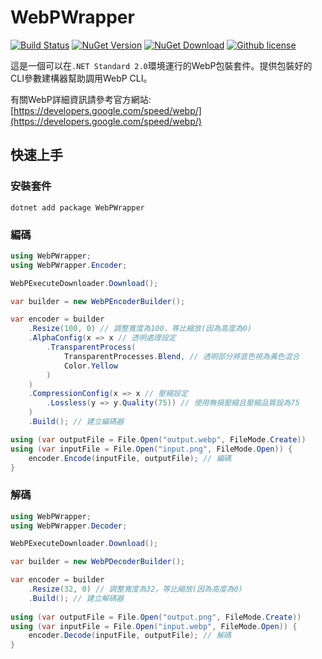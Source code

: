 # WebPWrapper

[![Build Status](https://jenkins.gofa.cloud/buildStatus/icon?job=WebPWrapper)](#) [![NuGet Version](https://img.shields.io/nuget/v/WebPWrapper.svg)](#) [![NuGet Download](https://img.shields.io/nuget/dt/WebPWrapper.svg)](#) [![Github license](https://img.shields.io/github/license/XuPeiYao/WebPWrapper.svg)](#)

這是一個可以在`.NET Standard 2.0`環境運行的WebP包裝套件。提供包裝好的CLI參數建構器幫助調用WebP CLI。

有關WebP詳細資訊請參考官方網站: [https://developers.google.com/speed/webp/](https://developers.google.com/speed/webp/)

## 快速上手

### 安裝套件
```shell
dotnet add package WebPWrapper
```

### 編碼
```csharp 
using WebPWrapper;
using WebPWrapper.Encoder;

WebPExecuteDownloader.Download();

var builder = new WebPEncoderBuilder();

var encoder = builder
	.Resize(100, 0) // 調整寬度為100，等比縮放(因為高度為0)
	.AlphaConfig(x => x // 透明處理設定
		.TransparentProcess(
			TransparentProcesses.Blend, // 透明部分將底色視為黃色混合
			Color.Yellow
		)
	)
	.CompressionConfig(x => x // 壓縮設定
		.Lossless(y => y.Quality(75)) // 使用無損壓縮且壓縮品質設為75
	) 
	.Build(); // 建立編碼器

using (var outputFile = File.Open("output.webp", FileMode.Create))
using (var inputFile = File.Open("input.png", FileMode.Open)) {
	encoder.Encode(inputFile, outputFile); // 編碼
}
```

### 解碼
```csharp
using WebPWrapper;
using WebPWrapper.Decoder; 

WebPExecuteDownloader.Download();

var builder = new WebPDecoderBuilder();

var encoder = builder
	.Resize(32, 0) // 調整寬度為32，等比縮放(因為高度為0)
	.Build(); // 建立解碼器
 
using (var outputFile = File.Open("output.png", FileMode.Create))
using (var inputFile = File.Open("input.webp", FileMode.Open)) {
	encoder.Decode(inputFile, outputFile); // 解碼
}
```
